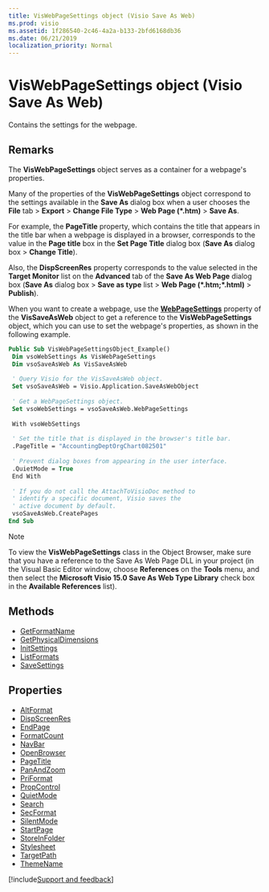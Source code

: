 ```yaml
---
title: VisWebPageSettings object (Visio Save As Web)
ms.prod: visio
ms.assetid: 1f286540-2c46-4a2a-b133-2bfd6168db36
ms.date: 06/21/2019
localization_priority: Normal
---
```



# VisWebPageSettings object (Visio Save As Web)

Contains the settings for the webpage.


## Remarks

The **VisWebPageSettings** object serves as a container for a webpage's properties.

Many of the properties of the **VisWebPageSettings** object correspond to the settings available in the **Save As** dialog box when a user chooses the **File** tab > **Export** > **Change File Type** > **Web Page (*.htm)** > **Save As**.

For example, the **PageTitle** property, which contains the title that appears in the title bar when a webpage is displayed in a browser, corresponds to the value in the **Page title** box in the **Set Page Title** dialog box (**Save As** dialog box > **Change Title**). 

Also, the **DispScreenRes** property corresponds to the value selected in the **Target Monitor** list on the **Advanced** tab of the **Save As Web Page** dialog box (**Save As** dialog box > **Save as type** list > **Web Page (\*.htm;\*.html)** > **Publish**).

When you want to create a webpage, use the **[WebPageSettings](Visio.VisSaveAsWeb.WebPageSettings.md)** property of the **VisSaveAsWeb** object to get a reference to the **VisWebPageSettings** object, which you can use to set the webpage's properties, as shown in the following example.

```vb
Public Sub VisWebPageSettingsObject_Example() 
 Dim vsoWebSettings As VisWebPageSettings 
 Dim vsoSaveAsWeb As VisSaveAsWeb 
 
 ' Query Visio for the VisSaveAsWeb object. 
 Set vsoSaveAsWeb = Visio.Application.SaveAsWebObject 
 
 ' Get a WebPageSettings object. 
 Set vsoWebSettings = vsoSaveAsWeb.WebPageSettings 
 
 With vsoWebSettings 
 
 ' Set the title that is displayed in the browser's title bar. 
 .PageTitle = "AccountingDeptOrgChart082501" 
 
 ' Prevent dialog boxes from appearing in the user interface. 
 .QuietMode = True 
 End With 
 
 ' If you do not call the AttachToVisioDoc method to 
 ' identify a specific document, Visio saves the 
 ' active document by default. 
 vsoSaveAsWeb.CreatePages 
End Sub
```

> [!NOTE] 
> To view the **VisWebPageSettings** class in the Object Browser, make sure that you have a reference to the Save As Web Page DLL in your project (in the Visual Basic Editor window, choose **References** on the **Tools** menu, and then select the **Microsoft Visio 15.0 Save As Web Type Library** check box in the **Available References** list).

## Methods

- [GetFormatName](Visio.VisWebPageSettings.GetFormatName.md)
- [GetPhysicalDimensions](Visio.VisWebPageSettings.GetPhysicalDimensions.md)
- [InitSettings](Visio.VisWebPageSettings.InitSettings.md)
- [ListFormats](Visio.VisWebPageSettings.ListFormats.md)
- [SaveSettings](Visio.VisWebPageSettings.SaveSettings.md)


## Properties

- [AltFormat](Visio.VisWebPageSettings.AltFormat.md)
- [DispScreenRes](Visio.VisWebPageSettings.DispScreenRes.md)
- [EndPage](Visio.VisWebPageSettings.EndPage.md)
- [FormatCount](Visio.VisWebPageSettings.FormatCount.md)
- [NavBar](Visio.VisWebPageSettings.NavBar.md)
- [OpenBrowser](Visio.VisWebPageSettings.OpenBrowser.md)
- [PageTitle](Visio.VisWebPageSettings.PageTitle.md)
- [PanAndZoom](Visio.VisWebPageSettings.PanAndZoom.md)
- [PriFormat](Visio.VisWebPageSettings.PriFormat.md)
- [PropControl](Visio.VisWebPageSettings.PropControl.md)
- [QuietMode](Visio.VisWebPageSettings.QuietMode.md)
- [Search](Visio.VisWebPageSettings.Search.md)
- [SecFormat](Visio.VisWebPageSettings.SecFormat.md)
- [SilentMode](Visio.VisWebPageSettings.SilentMode.md)
- [StartPage](Visio.VisWebPageSettings.StartPage.md)
- [StoreInFolder](Visio.VisWebPageSettings.StoreInFolder.md)
- [Stylesheet](Visio.VisWebPageSettings.Stylesheet.md)
- [TargetPath](Visio.VisWebPageSettings.TargetPath.md)
- [ThemeName](Visio.VisWebPageSettings.ThemeName.md)



[!include[Support and feedback](~/includes/feedback-boilerplate.md)]